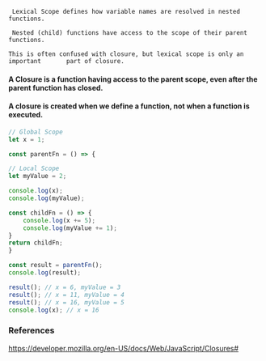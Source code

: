 	 Lexical Scope defines how variable names are resolved in nested functions.
	
	 Nested (child) functions have access to the scope of their parent functions.
	
	This is often confused with closure, but lexical scope is only an important       part of closure.

#### A Closure is a function having access to the parent scope, even after the parent function has closed.

#### A closure is created when we define a function, not when a function is executed.

```js
// Global Scope
let x = 1;

const parentFn = () => {

// Local Scope
let myValue = 2;

console.log(x);
console.log(myValue);

const childFn = () => {
	console.log(x += 5);
	console.log(myValue += 1);
}
return childFn;
}

const result = parentFn();
console.log(result);

result(); // x = 6, myValue = 3
result(); // x = 11, myValue = 4
result(); // x = 16, myValue = 5
console.log(x); // x = 16
```

### References

https://developer.mozilla.org/en-US/docs/Web/JavaScript/Closures#








